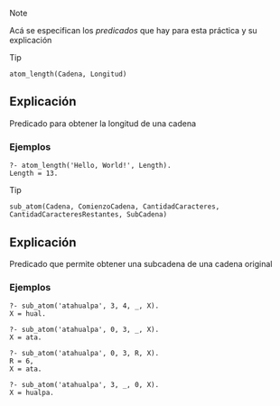 > [!NOTE]  
> Acá se especifican los *predicados* que hay para esta práctica y su explicación

> [!TIP]
> `atom_length(Cadena, Longitud)`

## Explicación
Predicado para obtener la longitud de una cadena

### Ejemplos
```
?- atom_length('Hello, World!', Length).
Length = 13.
```

> [!TIP]
> `sub_atom(Cadena, ComienzoCadena, CantidadCaracteres, CantidadCaracteresRestantes, SubCadena)`

## Explicación
Predicado que permite obtener una subcadena de una cadena original

### Ejemplos
```
?- sub_atom('atahualpa', 3, 4, _, X).
X = hual.
```
```
?- sub_atom('atahualpa', 0, 3, _, X).
X = ata.
```
```
?- sub_atom('atahualpa', 0, 3, R, X).
R = 6,
X = ata.
```
```
?- sub_atom('atahualpa', 3, _, 0, X).
X = hualpa.
```
